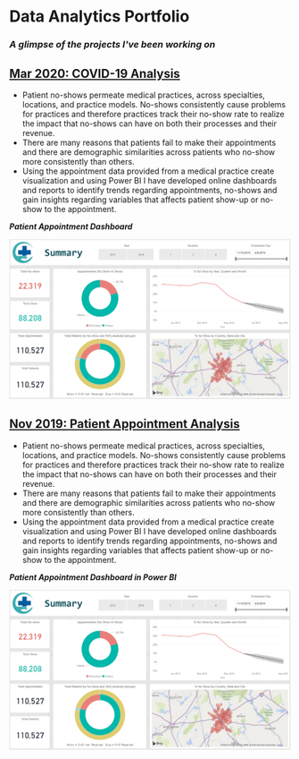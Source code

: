 # Data Analytics Portfolio
### *A glimpse of the projects I've been working on*  


## [**Mar 2020: COVID-19 Analysis**](https://patientappointmentanalysis)
- Patient no-shows permeate medical practices, across specialties, locations, and practice models. No-shows consistently cause problems for practices and therefore practices track their no-show rate to realize the impact that no-shows can have on both their processes and their revenue. 
- There are many reasons that patients fail to make their appointments and there are demographic similarities across patients who no-show more consistently than others. 
- Using the appointment data provided from a medical practice create visualization and using Power BI I have developed online dashboards and reports to identify trends regarding appointments, no-shows and gain insights regarding variables that affects patient show-up or no-show to the appointment.


***Patient Appointment Dashboard***

![Image of Patient Appointment Dashboard](https://github.com/S-A-Khan/Shakeel-Khan-Portfolio/blob/master/images/PA%20Dashboard%20Image.png)


## [**Nov 2019: Patient Appointment Analysis**](https://patientappointmentanalysis)
- Patient no-shows permeate medical practices, across specialties, locations, and practice models. No-shows consistently cause problems for practices and therefore practices track their no-show rate to realize the impact that no-shows can have on both their processes and their revenue. 
- There are many reasons that patients fail to make their appointments and there are demographic similarities across patients who no-show more consistently than others. 
- Using the appointment data provided from a medical practice create visualization and using Power BI I have developed online dashboards and reports to identify trends regarding appointments, no-shows and gain insights regarding variables that affects patient show-up or no-show to the appointment.


***Patient Appointment Dashboard in Power BI***

![Image of Patient Appointment Dashboard](images/PA%20Dashboard%20Image.png)
